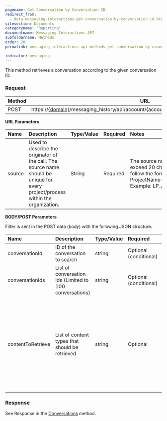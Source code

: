 ```yaml
---
pagename: Get Conversation by Conversation ID
redirect_from:
  - data-messaging-interactions-get-conversation-by-conversation-id.html
sitesection: Documents
categoryname: "Reporting"
documentname: Messaging Interactions API
subfoldername: Methods
order: 20
permalink: messaging-interactions-api-methods-get-conversation-by-conversation-id.html

indicator: messaging
---
```


This method retrieves a conversation according to the given conversation ID.

### Request

Method     | URL
--------   | ---
POST       | https://[{domain}](/agent-domain-domain-api.html)/messaging_history/api/account/{accountID}/conversations/conversation/search

**URL Parameters**

|Name   | Description  | Type/Value | Required | Notes
|:----- | :----------------------------------------------------------- | :--------- | :------- | :--------------------------------------------------------------------------------------------------------------------------------------------
|source | Used to describe the originator of the call. The source name should be unique for every project/process within the organization. | String    | Required | The source name should not exceed 20 characters. Please follow the format of ProjectName+AppName+UseCase. Example: LP_AgentUI_History|  

**BODY/POST Parameters**

Filter is sent in the POST data (body) with the following JSON structure.


| Name            | Description                | Type/Value | Required |  Notes |
| :---------      | :---------------           | :----------| :--------|  :-----|
| conversationId | ID of the conversation to search    | string | Optional (conditional) | Optional if 'conversationIds' was provided
| conversationIds | List of conversation Ids (Limited to 100 conversations) | string | Optional (conditional)  | Optional if 'conversationId' was provided  
| contentToRetrieve | List of content types that should be retrieved | string | Optional | Valid values: campaign, messageRecords, agentParticipants, agentParticipantsLeave, agentParticipantsActive, consumerParticipants, transfers, interactions, messageScores, messageStatuses, conversationSurveys, coBrowseSessions, summary, sdes, unAuthSdes, monitoring, dialogs, responseTime, skillChanges, intents, uniqueIntents, latestAgentSurvey, previouslySubmittedAgentSurveys | 

### Response

See Response in the  [Conversations](messaging-interactions-api-methods-conversations.html#response) method.
